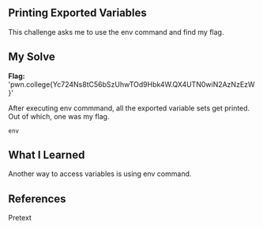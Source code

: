 ## Printing Exported Variables
This challenge asks me to use the env command and find my flag.

## My Solve
**Flag:** 'pwn.college{Yc724Ns8tC56bSzUhwTOd9Hbk4W.QX4UTN0wiN2AzNzEzW}'

After executing env commmand, all the exported variable sets get printed. Out of which, one was my flag.
```
env
```

## What I Learned
Another way to access variables is using env command.

## References
Pretext

